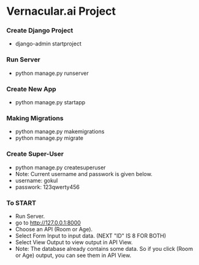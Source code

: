 # Vernacular.ai Project

### Create Django Project
- django-admin startproject <PROJECT NAME> 

### Run Server
- python manage.py runserver

### Create New App
- python manage.py startapp <APP NAME>

### Making Migrations
- python manage.py makemigrations
- python manage.py migrate

### Create Super-User
- python manage.py createsuperuser
- Note: Current username and passwork is given below.
 - username: gokul
 - passwork: 123qwerty456

### To START
- Run Server.
- go to http://127.0.0.1:8000
- Choose an API (Room or Age).
- Select Form Input to input data. (NEXT "ID" IS 8 FOR BOTH)
- Select View Output to view output in API View. 
- Note: The database already contains some data. So if you click (Room or Age) output, you can see them in API View.
